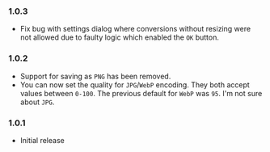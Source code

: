 ### 1.0.3
- Fix bug with settings dialog where conversions without resizing were not allowed due to faulty logic which enabled the `OK` button.

### 1.0.2
- Support for saving as `PNG` has been removed.
- You can now set the quality for `JPG`/`WebP` encoding. They both accept values between `0-100`. The previous default for `WebP` was `95`. I'm not sure about `JPG`.

### 1.0.1
- Initial release
